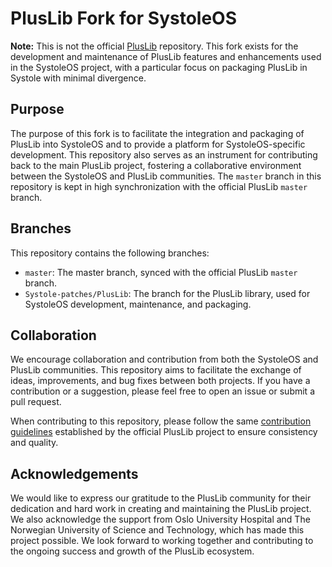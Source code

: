 # PlusLib Fork for SystoleOS

**Note:** This is not the official [PlusLib](https://github.com/PlusToolkit/PlusLib) repository. This fork exists for the development and maintenance of PlusLib features and enhancements used in the SystoleOS project, with a particular focus on packaging PlusLib in Systole with minimal divergence.

## Purpose

The purpose of this fork is to facilitate the integration and packaging of PlusLib into SystoleOS and to provide a platform for SystoleOS-specific development. This repository also serves as an instrument for contributing back to the main PlusLib project, fostering a collaborative environment between the SystoleOS and PlusLib communities. The `master` branch in this repository is kept in high synchronization with the official PlusLib `master` branch.

## Branches

This repository contains the following branches:

- `master`: The master branch, synced with the official PlusLib `master` branch.
- `Systole-patches/PlusLib`: The branch for the PlusLib library, used for SystoleOS development, maintenance, and packaging.

## Collaboration

We encourage collaboration and contribution from both the SystoleOS and PlusLib communities. This repository aims to facilitate the exchange of ideas, improvements, and bug fixes between both projects. If you have a contribution or a suggestion, please feel free to open an issue or submit a pull request.

When contributing to this repository, please follow the same [contribution guidelines](https://github.com/PlusToolkit/PlusLib/blob/master/CONTRIBUTING.md) established by the official PlusLib project to ensure consistency and quality.

## Acknowledgements

We would like to express our gratitude to the PlusLib community for their dedication and hard work in creating and maintaining the PlusLib project. We also acknowledge the support from Oslo University Hospital and The Norwegian University of Science and Technology, which has made this project possible. We look forward to working together and contributing to the ongoing success and growth of the PlusLib ecosystem.
